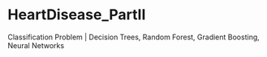 # HeartDisease_PartII
Classification Problem | Decision Trees, Random Forest, Gradient Boosting, Neural Networks
